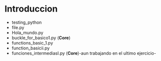 # Introduccion
- testing_python
- file.py
- Hola_mundo.py 
- buckle_for_basico1.py (**Core**)
- functions_basic_1.py
- function_basicii.py
- funciones_intermediasI.py (**Core**)-aun trabajando en el ultimo ejercicio-